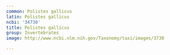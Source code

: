 ```yaml
---
common: Polistes gallicus
latin: Polistes gallicus
ncbi: '34730'
title: Polistes gallicus
group: Invertebrates
image: http://www.ncbi.nlm.nih.gov/Taxonomy/taxi/images/3730

---
```

